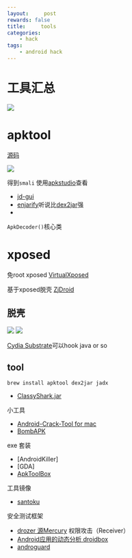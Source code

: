 ```yaml
---
layout:     post
rewards: false
title:     tools
categories:
    - hack
tags:
    - android hack
---
```


# 工具汇总
![](https://cdn.jsdelivr.net/gh/631068264/img/006tNc79gy1fzuu113uh1j30u0189k1a.jpg)

# apktool

[源码](https://github.com/iBotPeaches/Apktool)

![](https://cdn.jsdelivr.net/gh/631068264/img/006tNc79gy1fzve9vm76fj31cs0liqay.jpg)

得到`smali` 使用[apkstudio](https://github.com/vaibhavpandeyvpz/apkstudio)查看

- [jd-gui](http://jd.benow.ca/)
- [enjarify](https://github.com/google/enjarify)听说比[dex2jar](https://github.com/pxb1988/dex2jar)强
- []()

`ApkDecoder()`核心类

# xposed

免root xposed [VirtualXposed](https://github.com/android-hacker/VirtualXposed)

基于xposed脱壳 [ZjDroid](https://github.com/halfkiss/ZjDroid)

## 脱壳
![](https://cdn.jsdelivr.net/gh/631068264/img/006tNc79gy1fzxo76xr7kj31y00iu7dg.jpg)
![](https://cdn.jsdelivr.net/gh/631068264/img/006tNc79gy1fzxo81leetj31s20u0wqh.jpg)

[Cydia Substrate](http://www.cydiasubstrate.com/)可以hook java or so


## tool

```
brew install apktool dex2jar jadx
```

- [ClassyShark.jar](https://github.com/google/android-classyshark)

小工具
- [Android-Crack-Tool for mac](https://github.com/Jermic/Android-Crack-Tool)
- [BombAPK](https://github.com/SewellDinG/BombAPK)

exe 套装
- [AndroidKiller]
- [GDA]
- [ApkToolBox](https://github.com/qtfreet00/ApkToolBox)

工具镜像
- [santoku](https://santoku-linux.com/)


安全测试框架
- [drozer 源Mercury](https://github.com/mwrlabs/drozer) 权限攻击（Receiver）
- [Android应用的动态分析 droidbox](https://github.com/pjlantz/droidbox)
- [androguard](https://github.com/androguard/androguard)